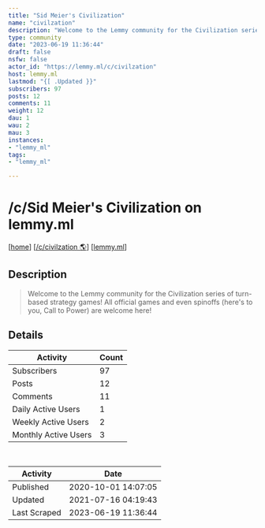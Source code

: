 ```yaml
---
title: "Sid Meier's Civilization" 
name: "civilzation"
description: "Welcome to the Lemmy community for the Civilization series of turn-based strategy games! All official games and even spinoffs (here's to you, Call to Power) are welcome here!"
type: community
date: "2023-06-19 11:36:44"
draft: false
nsfw: false
actor_id: "https://lemmy.ml/c/civilzation"
host: lemmy.ml
lastmod: "{[ .Updated }}"
subscribers: 97
posts: 12
comments: 11
weight: 12
dau: 1
wau: 2
mau: 3
instances:
- "lemmy_ml"
tags: 
- "lemmy_ml"

---
```


# /c/Sid Meier's Civilization on lemmy.ml

[[home](/)]
[[/c/civilzation 🌎](https://lemmy.ml/c/civilzation)]
[[lemmy.ml](/instances/lemmy_ml)]


## Description 

<blockquote class="description">
Welcome to the Lemmy community for the Civilization series of turn-based strategy games! All official games and even spinoffs (here's to you, Call to Power) are welcome here!
</blockquote>


## Details

| Activity | Count  |
|----------------------|---|
| Subscribers          | 97 |
| Posts                | 12  |
| Comments             | 11  |
| Daily Active Users   | 1  |
| Weekly Active Users  | 2  |
| Monthly Active Users | 3  |

<br>

| Activity | Date |
|----------------------|---|
| Published            | 2020-10-01 14:07:05 |
| Updated              | 2021-07-16 04:19:43 |
| Last Scraped         | 2023-06-19 11:36:44 |
